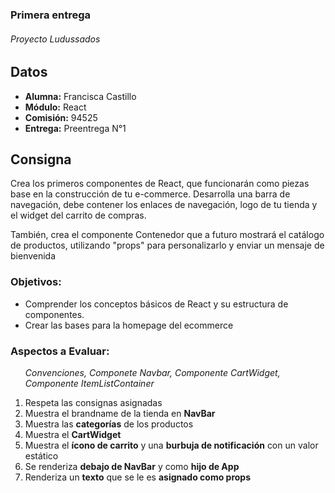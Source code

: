 <section>
  <article>
    <h1>Primera entrega</h1> 
    <h6>Proyecto Ludussados</h6>
  </article>
</section>

<section>
  <article>
    <h2>Datos </h2>
    <ul>
      <li><b>Alumna:</b> Francisca Castillo</li>
      <li><b>Módulo:</b> React</li>
      <li><b>Comisión:</b> 94525</li>
      <li><b>Entrega:</b> Preentrega N°1</li>
    </ul>
  </article>
</section>

<section>
  <article>
    <h2>Consigna</h2>
    <p>Crea los primeros componentes de React, que funcionarán como piezas base en la construcción de tu e-commerce. Desarrolla una barra de navegación, debe contener los enlaces de navegación, logo de tu tienda y el widget del carrito de compras.</p>
    <p>También, crea el componente Contenedor que a futuro mostrará el catálogo de productos, utilizando "props" para personalizarlo y enviar un mensaje de bienvenida</p>
    <h3>Objetivos:</h3>
      <ul>
        <li>Comprender los conceptos básicos de React y su estructura de componentes.</li>
        <li>Crear las bases para la homepage del ecommerce</li>
      </ul>
  </article>
</section>

<section>
  <article>
    <h3>Aspectos a Evaluar:</h3>
    <ol>
      <p><i>Convenciones, Componete Navbar, Componente CartWidget, Componente ItemListContainer</i></p>
      <li> Respeta las consignas asignadas</li>
      <li> Muestra el brandname de la tienda en <b>NavBar</b></li>
      <li> Muestra las <b>categorías</b> de los productos</li>
      <li> Muestra el <b>CartWidget</b></li>
      <li> Muestra el <b>ícono de carrito</b> y una <b>burbuja de notificación</b> con un valor estático</li>
      <li> Se renderiza <b>debajo de NavBar</b> y como <b>hijo de App</b></li>
      <li> Renderiza un <b>texto</b> que se le es <b>asignado como props</b></li>
    </ol>
  </article>
</section>

